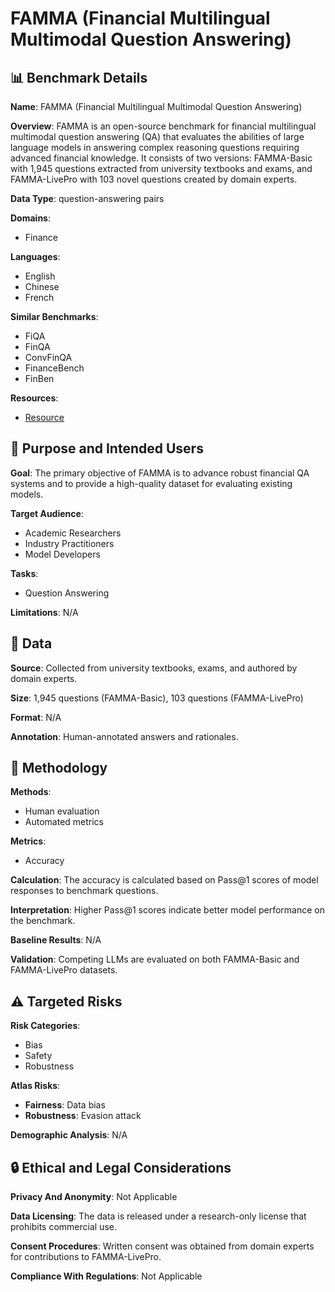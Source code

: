 # FAMMA (Financial Multilingual Multimodal Question Answering)

## 📊 Benchmark Details

**Name**: FAMMA (Financial Multilingual Multimodal Question Answering)

**Overview**: FAMMA is an open-source benchmark for financial multilingual multimodal question answering (QA) that evaluates the abilities of large language models in answering complex reasoning questions requiring advanced financial knowledge. It consists of two versions: FAMMA-Basic with 1,945 questions extracted from university textbooks and exams, and FAMMA-LivePro with 103 novel questions created by domain experts.

**Data Type**: question-answering pairs

**Domains**:
- Finance

**Languages**:
- English
- Chinese
- French

**Similar Benchmarks**:
- FiQA
- FinQA
- ConvFinQA
- FinanceBench
- FinBen

**Resources**:
- [Resource](https://famma-bench.github.io/famma/)

## 🎯 Purpose and Intended Users

**Goal**: The primary objective of FAMMA is to advance robust financial QA systems and to provide a high-quality dataset for evaluating existing models.

**Target Audience**:
- Academic Researchers
- Industry Practitioners
- Model Developers

**Tasks**:
- Question Answering

**Limitations**: N/A

## 💾 Data

**Source**: Collected from university textbooks, exams, and authored by domain experts.

**Size**: 1,945 questions (FAMMA-Basic), 103 questions (FAMMA-LivePro)

**Format**: N/A

**Annotation**: Human-annotated answers and rationales.

## 🔬 Methodology

**Methods**:
- Human evaluation
- Automated metrics

**Metrics**:
- Accuracy

**Calculation**: The accuracy is calculated based on Pass@1 scores of model responses to benchmark questions.

**Interpretation**: Higher Pass@1 scores indicate better model performance on the benchmark.

**Baseline Results**: N/A

**Validation**: Competing LLMs are evaluated on both FAMMA-Basic and FAMMA-LivePro datasets.

## ⚠️ Targeted Risks

**Risk Categories**:
- Bias
- Safety
- Robustness

**Atlas Risks**:
- **Fairness**: Data bias
- **Robustness**: Evasion attack

**Demographic Analysis**: N/A

## 🔒 Ethical and Legal Considerations

**Privacy And Anonymity**: Not Applicable

**Data Licensing**: The data is released under a research-only license that prohibits commercial use.

**Consent Procedures**: Written consent was obtained from domain experts for contributions to FAMMA-LivePro.

**Compliance With Regulations**: Not Applicable
